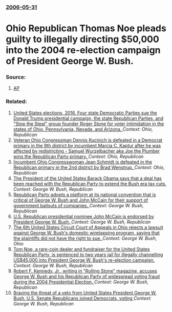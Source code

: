 ### [2006-05-31](/news/2006/05/31/index.md)

#  Ohio Republican Thomas Noe pleads guilty to illegally directing $50,000 into the 2004 re-election campaign of President George W. Bush.




### Source:

1. [AP](http://www.mercurynews.com/mld/mercurynews/14708901.htm)

### Related:

1. [United States elections, 2016. Four state Democratic Parties sue the Donald Trump presidential campaign, the state Republican Parties, and "Stop the Steal" group founder Roger Stone for voter intimidation in the states of Ohio, Pennsylvania, Nevada, and Arizona. ](/news/2016/11/1/united-states-elections-2016-four-state-democratic-parties-sue-the-donald-trump-presidential-campaign-the-state-republican-parties-and.md) _Context: Ohio, Republican_
2. [Veteran Ohio Congressman Dennis Kucinich is defeated in a Democrat primary in the 9th district by incumbent Marcia C. Kaptur after he was affected by redistricting - Samuel Wurzelbacher aka Joe the Plumber wins the Republican Party primary. ](/news/2012/03/6/veteran-ohio-congressman-dennis-kucinich-is-defeated-in-a-democrat-primary-in-the-9th-district-by-incumbent-marcia-c-kaptur-after-he-was-af.md) _Context: Ohio, Republican_
3. [Incumbent Ohio Congresswoman Jean Schmidt is defeated in the Republican primary in the 2nd district by Brad Wenstrup. ](/news/2012/03/6/incumbent-ohio-congresswoman-jean-schmidt-is-defeated-in-the-republican-primary-in-the-2nd-district-by-brad-wenstrup.md) _Context: Ohio, Republican_
4. [The President of the United States Barack Obama says that a deal has been reached with the Republican Party to extend the Bush era tax cuts. ](/news/2010/12/6/the-president-of-the-united-states-barack-obama-says-that-a-deal-has-been-reached-with-the-republican-party-to-extend-the-bush-era-tax-cuts.md) _Context: George W. Bush, Republican_
5. [ Republican Party adopts a platform at its national convention that is critical of George W. Bush and John McCain for their support of government bailouts of companies. ](/news/2008/09/2/republican-party-adopts-a-platform-at-its-national-convention-that-is-critical-of-george-w-bush-and-john-mccain-for-their-support-of-gover.md) _Context: George W. Bush, Republican_
6. [ U.S. Republican presidential nominee John McCain is endorsed by President George W. Bush. ](/news/2008/03/5/u-s-republican-presidential-nominee-john-mccain-is-endorsed-by-president-george-w-bush.md) _Context: George W. Bush, Republican_
7. [ The 6th United States Circuit Court of Appeals in Ohio rejects a lawsuit against George W. Bush's domestic wiretapping program, saying that the plaintiffs did not have the right to sue. ](/news/2007/07/6/the-6th-united-states-circuit-court-of-appeals-in-ohio-rejects-a-lawsuit-against-george-w-bush-s-domestic-wiretapping-program-saying-that.md) _Context: George W. Bush, Ohio_
8. [ Tom Noe, a rare-coin dealer and fundraiser for the United States Republican Party, is sentenced to two years jail for illegally channelling US$45,000 into President George W. Bush's re-election campaign. ](/news/2006/09/12/tom-noe-a-rare-coin-dealer-and-fundraiser-for-the-united-states-republican-party-is-sentenced-to-two-years-jail-for-illegally-channelling.md) _Context: George W. Bush, Republican_
9. [ Robert F. Kennedy, Jr., writing in "Rolling Stone" magazine, accuses George W. Bush and his Republican Party of widespread voting fraud during the 2004 Presidential Election. ](/news/2006/06/2/robert-f-kennedy-jr-writing-in-rolling-stone-magazine-accuses-george-w-bush-and-his-republican-party-of-widespread-voting-fraud-dur.md) _Context: George W. Bush, Republican_
10. [ Braving the threat of a veto from United States President George W. Bush, U.S. Senate Republicans joined Democrats, voting ](/news/2005/10/5/braving-the-threat-of-a-veto-from-united-states-president-george-w-bush-u-s-senate-republicans-joined-democrats-voting.md) _Context: George W. Bush, Republican_

